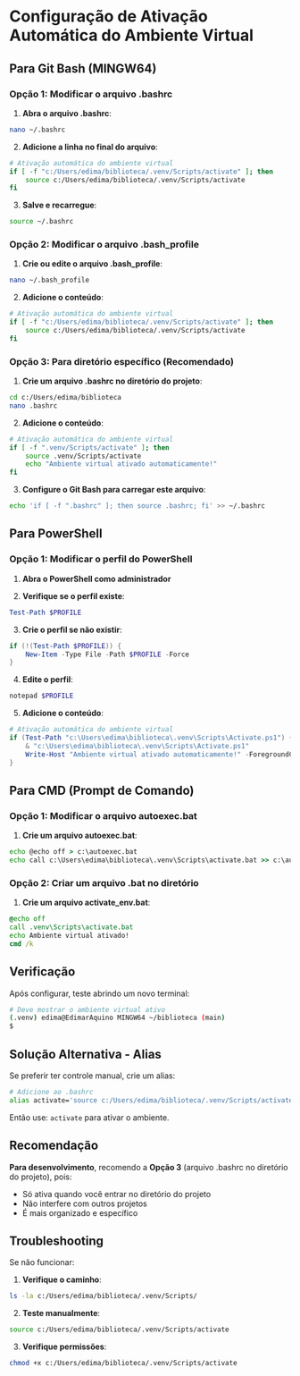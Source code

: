 # Configuração de Ativação Automática do Ambiente Virtual

## Para Git Bash (MINGW64)

### Opção 1: Modificar o arquivo .bashrc

1. **Abra o arquivo .bashrc**:
```bash
nano ~/.bashrc
```

2. **Adicione a linha no final do arquivo**:
```bash
# Ativação automática do ambiente virtual
if [ -f "c:/Users/edima/biblioteca/.venv/Scripts/activate" ]; then
    source c:/Users/edima/biblioteca/.venv/Scripts/activate
fi
```

3. **Salve e recarregue**:
```bash
source ~/.bashrc
```

### Opção 2: Modificar o arquivo .bash_profile

1. **Crie ou edite o arquivo .bash_profile**:
```bash
nano ~/.bash_profile
```

2. **Adicione o conteúdo**:
```bash
# Ativação automática do ambiente virtual
if [ -f "c:/Users/edima/biblioteca/.venv/Scripts/activate" ]; then
    source c:/Users/edima/biblioteca/.venv/Scripts/activate
fi
```

### Opção 3: Para diretório específico (Recomendado)

1. **Crie um arquivo .bashrc no diretório do projeto**:
```bash
cd c:/Users/edima/biblioteca
nano .bashrc
```

2. **Adicione o conteúdo**:
```bash
# Ativação automática do ambiente virtual
if [ -f ".venv/Scripts/activate" ]; then
    source .venv/Scripts/activate
    echo "Ambiente virtual ativado automaticamente!"
fi
```

3. **Configure o Git Bash para carregar este arquivo**:
```bash
echo 'if [ -f ".bashrc" ]; then source .bashrc; fi' >> ~/.bashrc
```

## Para PowerShell

### Opção 1: Modificar o perfil do PowerShell

1. **Abra o PowerShell como administrador**

2. **Verifique se o perfil existe**:
```powershell
Test-Path $PROFILE
```

3. **Crie o perfil se não existir**:
```powershell
if (!(Test-Path $PROFILE)) {
    New-Item -Type File -Path $PROFILE -Force
}
```

4. **Edite o perfil**:
```powershell
notepad $PROFILE
```

5. **Adicione o conteúdo**:
```powershell
# Ativação automática do ambiente virtual
if (Test-Path "c:\Users\edima\biblioteca\.venv\Scripts\Activate.ps1") {
    & "c:\Users\edima\biblioteca\.venv\Scripts\Activate.ps1"
    Write-Host "Ambiente virtual ativado automaticamente!" -ForegroundColor Green
}
```

## Para CMD (Prompt de Comando)

### Opção 1: Modificar o arquivo autoexec.bat

1. **Crie um arquivo autoexec.bat**:
```cmd
echo @echo off > c:\autoexec.bat
echo call c:\Users\edima\biblioteca\.venv\Scripts\activate.bat >> c:\autoexec.bat
```

### Opção 2: Criar um arquivo .bat no diretório

1. **Crie um arquivo activate_env.bat**:
```cmd
@echo off
call .venv\Scripts\activate.bat
echo Ambiente virtual ativado!
cmd /k
```

## Verificação

Após configurar, teste abrindo um novo terminal:

```bash
# Deve mostrar o ambiente virtual ativo
(.venv) edima@EdimarAquino MINGW64 ~/biblioteca (main)
$
```

## Solução Alternativa - Alias

Se preferir ter controle manual, crie um alias:

```bash
# Adicione ao .bashrc
alias activate='source c:/Users/edima/biblioteca/.venv/Scripts/activate'
```

Então use: `activate` para ativar o ambiente.

## Recomendação

**Para desenvolvimento**, recomendo a **Opção 3** (arquivo .bashrc no diretório do projeto), pois:
- Só ativa quando você entrar no diretório do projeto
- Não interfere com outros projetos
- É mais organizado e específico

## Troubleshooting

Se não funcionar:

1. **Verifique o caminho**:
```bash
ls -la c:/Users/edima/biblioteca/.venv/Scripts/
```

2. **Teste manualmente**:
```bash
source c:/Users/edima/biblioteca/.venv/Scripts/activate
```

3. **Verifique permissões**:
```bash
chmod +x c:/Users/edima/biblioteca/.venv/Scripts/activate
``` 